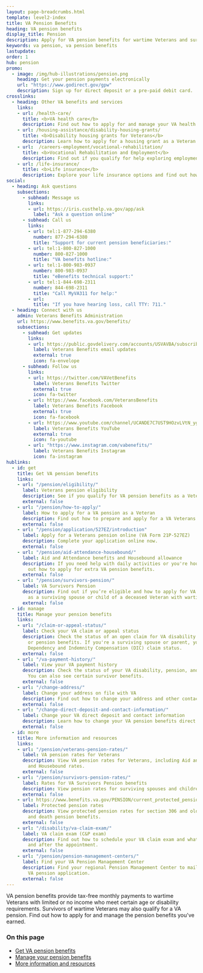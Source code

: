 ```yaml
---
layout: page-breadcrumbs.html
template: level2-index
title: VA Pension Benefits
heading: VA pension benefits
display_title: Pension
description: Apply for VA pension benefits for wartime Veterans and survivors with limited or no income who meet certain age and disability requirements. Find out if you're eligible for monthly payments, view VA pension rates for Veterans and survivors, and apply now.
keywords: va pension, va pension benefits
lastupdate:
order: 1
hub: pension
promo:
  - image: /img/hub-illustrations/pension.png
    heading: Get your pension payments electronically
    url: "https://www.godirect.gov/gpw"
    description: Sign up for direct deposit or a pre-paid debit card.
crosslinks:
  - heading: Other VA benefits and services
    links:
    - url: /health-care/
      title: <b>VA health care</b>
      description: Find out how to apply for and manage your VA health care benefits.
    - url: /housing-assistance/disability-housing-grants/
      title: <b>Disability housing grants for Veterans</b>
      description: Learn how to apply for a housing grant as a Veteran or service member with a service-connected disability.
    - url:  /careers-employment/vocational-rehabilitation/
      title: <b>Vocational Rehabilitation and Employment</b>
      description: Find out if you qualify for help exploring employment options, any training you may need, and other voc rehab services.
    - url: /life-insurance/
      title: <b>Life insurance</b>
      description: Explore your life insurance options and find out how to apply as a service member, Veteran, or family member.
social:
  - heading: Ask questions
    subsections:
      - subhead: Message us
        links:
        - url: https://iris.custhelp.va.gov/app/ask
          label: "Ask a question online"
      - subhead: Call us
        links:
        - url: tel:1-877-294-6380
          number: 877-294-6380
          title: "Support for current pension beneficiaries:"
        - url: tel:1-800-827-1000
          number: 800-827-1000
          title: "VA benefits hotline:"
        - url: tel:1-800-983-0937
          number: 800-983-0937
          title: "eBenefits technical support:"
        - url: tel:1-844-698-2311
          number: 844-698-2311
          title: "Call MyVA311 for help:"
        - url:
          title: "If you have hearing loss, call TTY: 711."
  - heading: Connect with us
    admin: Veterans Benefits Administration
    url: https://www.benefits.va.gov/benefits/
    subsections:
      - subhead: Get updates
        links:
        - url: https://public.govdelivery.com/accounts/USVAVBA/subscriber/new
          label: Veterans Benefits email updates
          external: true
          icon: fa-envelope
      - subhead: Follow us
        links:
        - url: https://twitter.com/VAVetBenefits
          label: Veterans Benefits Twitter
          external: true
          icon: fa-twitter
        - url: https://www.facebook.com/VeteransBenefits
          label: Veterans Benefits Facebook
          external: true
          icon: fa-facebook
        - url: https://www.youtube.com/channel/UCANDE7C7UST9HOzvLVtN_yg
          label: Veterans Benefits YouTube
          external: true
          icon: fa-youtube
        - url: "https://www.instagram.com/vabenefits/"
          label: Veterans Benefits Instagram
          icon: fa-instagram
hublinks:
  - id: get
    title: Get VA pension benefits 
    links:
    - url: "/pension/eligibility/"
      label: Veterans pension eligibility
      description: See if you qualify for VA pension benefits as a Veteran.
      external: false
    - url: "/pension/how-to-apply/"
      label: How to apply for a VA pension as a Veteran
      description: Find out how to prepare and apply for a VA Veterans pension.
      external: false
    - url: "/pension/application/527EZ/introduction"
      label: Apply for a Veterans pension online (VA Form 21P-527EZ)
      description: Complete your application online now.
      external: false
    - url: "/pension/aid-attendance-housebound/"
      label: Aid and Attendance benefits and Housebound allowance
      description: If you need help with daily activities or you're housebound, find
        out how to apply for extra VA pension benefits.
      external: false
    - url: "/pension/survivors-pension/"
      label: VA Survivors Pension
      description: Find out if you’re eligible and how to apply for VA pension benefits
        as a surviving spouse or child of a deceased Veteran with wartime service.
      external: false
  - id: manage
    title: Manage your pension benefits
    links:
    - url: "/claim-or-appeal-status/"
      label: Check your VA claim or appeal status
      description: Check the status of an open claim for VA disability compensation
        or pension benefits. If you're a surviving spouse or parent, you can view your
        Dependency and Indemnity Compensation (DIC) claim status.
      external: false
    - url: "/va-payment-history/"
      label: View your VA payment history
      description: Check the status of your VA disability, pension, and education payments.
        You can also see certain survivor benefits.
      external: false
    - url: "/change-address/"
      label: Change your address on file with VA
      description: Find out how to change your address and other contact information in your VA.gov profile. This will update your information across several VA benefits and services.
      external: false
    - url: "/change-direct-deposit-and-contact-information/"
      label: Change your VA direct deposit and contact information
      description: Learn how to change your VA pension benefits direct deposit information online.
      external: false
  - id: more
    title: More information and resources
    links:
    - url: "/pension/veterans-pension-rates/"
      label: VA pension rates for Veterans
      description: View VA pension rates for Veterans, including Aid and Attendance
        and Housebound rates.
      external: false
    - url: "/pension/survivors-pension-rates/"
      label: Rates for VA Survivors Pension benefits
      description: View pension rates for surviving spouses and children.
      external: false
    - url: https://www.benefits.va.gov/PENSION/current_protected_pension_rate_tables.asp
      label: Protected pension rates
      description: View protected pension rates for section 306 and old law VA disability
        and death pension benefits.
      external: false
    - url: "/disability/va-claim-exam/"
      label: VA claim exam (C&P exam)
      description: Find out how to schedule your VA claim exam and what to expect during
        and after the appointment.
      external: false
    - url: "/pension/pension-management-centers/"
      label: Find your VA Pension Management Center
      description: Find your regional Pension Management Center to mail or fax your
        VA pension application.
      external: false
---
```


<p class="va-introtext">
VA pension benefits provide tax-free monthly payments to wartime Veterans with limited or no income who meet certain age or disability requirements. Survivors of wartime Veterans may also qualify for a VA pension. Find out how to apply for and manage the pension benefits you've earned.
</p>

<h3>On this page</h3>

<ul>
  <li><a href="#get">Get VA pension benefits</a></li>
  <li><a href="#manage">Manage your pension benefits</a></li>
  <li><a href="#more">More information and resources</a></li>
</ul>
